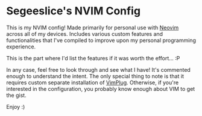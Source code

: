 # Segeeslice's NVIM Config

This is my NVIM config! Made primarily for personal use with [Neovim](https://neovim.io) across all of my devices. Includes various custom features and functionalities that I've compiled to improve upon my personal programming experience.

This is the part where I'd list the features if it was worth the effort... :P

In any case, feel free to look through and see what I have! It's commented enough to understand the intent. The only special thing to note is that it requires custom separate installation of [VimPlug](https://github.com/junegunn/vim-plug). Otherwise, if you're interested in the configuration, you probably know enough about VIM to get the gist.

Enjoy :)
